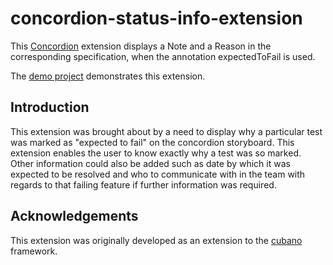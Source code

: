 # concordion-status-info-extension

This [Concordion](www.concordion.org) extension displays a Note and a Reason in the corresponding specification, when the annotation expectedToFail is used.

The [demo project](https://github.com/concordion/concordion-expected-to-fail-info-extension-demo) demonstrates this extension.

## Introduction

This extension was brought about by a need to display why a particular test was marked as "expected to fail" on the concordion storyboard. This extension enables the user to know exactly why a test was so marked. Other information could also be added such as date by which it was expected to be resolved and who to communicate with in the team with regards to that failing feature if further information was required.

## Acknowledgements

This extension was originally developed as an extension to the [cubano](https://github.com/concordion/cubano) framework.

